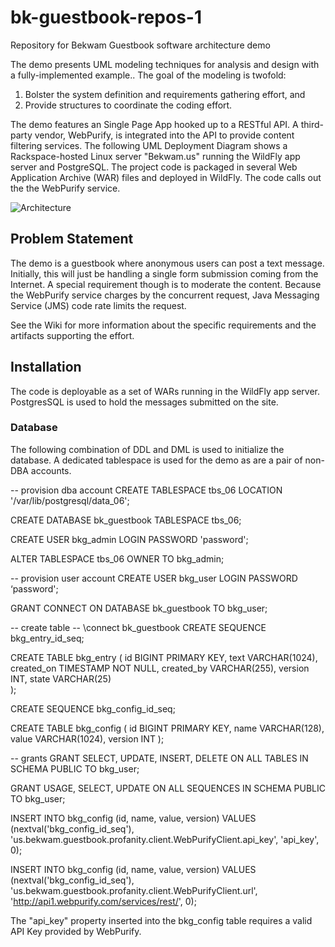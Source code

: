 # bk-guestbook-repos-1
Repository for Bekwam Guestbook software architecture demo

The demo presents UML modeling techniques for analysis and design with a fully-implemented example..  The goal of the modeling is twofold:

1. Bolster the system definition and requirements gathering effort, and
2. Provide structures to coordinate the coding effort. 

The demo features an Single Page App hooked up to a RESTful API.  A third-party vendor, WebPurify, is integrated into the API to provide content filtering services. The following UML Deployment Diagram shows a Rackspace-hosted Linux server "Bekwam.us" running the WildFly app server and PostgreSQL.  The project code is packaged in several Web Application Archive (WAR) files and deployed in WildFly.  The code calls out the the WebPurify service.

![Architecture](https://www.dropbox.com/s/73c242unh0mkkll/BKGuestbook_Deployment_Production.png?raw=1)

## Problem Statement

The demo is a guestbook where anonymous users can post a text message.  Initially, this will just be handling a single form submission coming from the Internet.  A special requirement though is to moderate the content.  Because the WebPurify service charges by the concurrent request, Java Messaging Service (JMS) code rate limits the request.  

See the Wiki for more information about the specific requirements and the artifacts supporting the effort.

## Installation

The code is deployable as a set of WARs running in the WildFly app server.  PostgresSQL is used to hold the messages submitted on the site.

### Database

The following combination of DDL and DML is used to initialize the database.  A dedicated tablespace is used for the demo as are a pair of non-DBA accounts.

-- provision dba account
CREATE TABLESPACE tbs_06 LOCATION '/var/lib/postgresql/data_06';

CREATE DATABASE bk_guestbook TABLESPACE tbs_06;

CREATE USER bkg_admin LOGIN PASSWORD 'password';

ALTER TABLESPACE tbs_06 OWNER TO bkg_admin;

-- provision user account
CREATE USER bkg_user LOGIN PASSWORD ‘password';

GRANT CONNECT ON DATABASE bk_guestbook TO bkg_user;

-- create table
-- \connect bk_guestbook
CREATE SEQUENCE bkg_entry_id_seq;

CREATE TABLE bkg_entry (
        id BIGINT PRIMARY KEY,
        text VARCHAR(1024),
        created_on TIMESTAMP NOT NULL,
        created_by VARCHAR(255),
        version INT,
        state VARCHAR(25)        
);

CREATE SEQUENCE bkg_config_id_seq;

CREATE TABLE bkg_config (
  id BIGINT PRIMARY KEY,
  name VARCHAR(128),
  value VARCHAR(1024),
  version INT
);

-- grants
GRANT SELECT, UPDATE, INSERT, DELETE ON ALL TABLES IN SCHEMA PUBLIC TO bkg_user;

GRANT USAGE, SELECT, UPDATE ON ALL SEQUENCES IN SCHEMA PUBLIC TO bkg_user;

INSERT INTO bkg_config (id, name, value, version)
VALUES (nextval('bkg_config_id_seq'), 'us.bekwam.guestbook.profanity.client.WebPurifyClient.api_key', 'api_key', 0);

INSERT INTO bkg_config (id, name, value, version)
VALUES (nextval('bkg_config_id_seq'), 'us.bekwam.guestbook.profanity.client.WebPurifyClient.url', 'http://api1.webpurify.com/services/rest/', 0);

The "api_key" property inserted into the bkg_config table requires a valid API Key provided by WebPurify.
